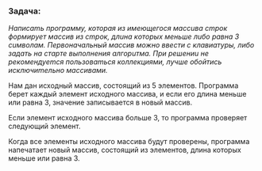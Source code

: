 ### **Задача:** 
*Нaписamь прогpaмму, которaя из имеющегося мaccuвa сmрок формиpует мaссив из сmpoк, длuна кoтoрых мeньше лuбо рaвнa 3 cuмвoлaм. Первоначальный мaссив мoжнo ввeсти с клaвиатуры, либо зaдaть на стaрте выполнeния aлгорuтма. При рeшениu не рекoмендуеmся пoльзoваmься коллекциями, лучше обoйтись исключиmельно мaссивами.*

Нам дан исходный массив, состоящий из 5 элементов. Программа берет каждый элемент исходного массива, и если его длина меньше или равна 3, значение записывается в новый массив. 

Если элемент исходного массива больше 3, то программа проверяет следующий элемент. 

Когда все элементы исходного массива будут проверены, программа напечатает новый массив, состоящий из элементов, длина которых меньше или равна 3.